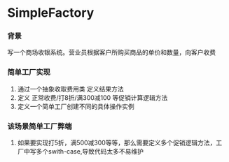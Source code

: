 # SimpleFactory
### 背景
写一个商场收银系统。营业员根据客户所购买商品的单价和数量，向客户收费

### 简单工厂实现
1. 通过一个抽象收取费用类 定义结果方法
2. 定义 正常收费/打8折/满300减100 等促销计算逻辑方法
3. 定义一个简单工厂创建不同的具体操作实例


### 该场景简单工厂弊端
1. 如果要实现打5折，满500减300等等，那么需要定义多个促销逻辑方法，工厂中写多个swith-case,导致代码太多不易维护